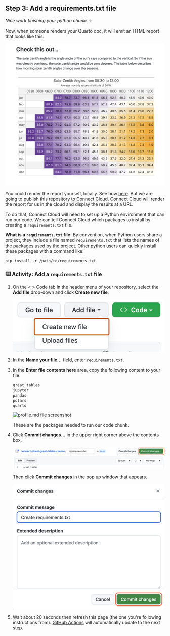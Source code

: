 <!--
  <<< Author notes: Step 3 >>>
  Start this step by acknowledging the previous step.
  Define terms and link to docs.github.com.
  TBD-step-3-notes.
-->

## Step 3: Add a requirements.txt file

_Nice work finishing your python chunk! :sparkles:_

Now, when someone renders your Quarto doc, it will emit an HTML report that looks like this.

![A preview of the finished report](/images/finished-report.png)

You could render the report yourself, locally. See how [here](https://quarto.org/docs/get-started/authoring/vscode.html#rendering). But we are going to publish this repository to Connect Cloud. Connect Cloud will render the report for us in the cloud and display the results at a URL. 

To do that, Connect Cloud will need to set up a Python environment that can run our code. We can tell Connect Cloud which packages to install by creating a `requirements.txt` file. 

**What is a `requirements.txt` file**: By convention, when Python users share a project, they include a file named `requirements.txt` that lists the names of the packages used by the project. Other python users can quickly install these packages with a command like:

```
pip install -r /path/to/requirements.txt
```

### :keyboard: Activity: Add a `requirements.txt` file

1. On the < > Code tab in the header menu of your repository, select the **Add file** drop-down and click **Create new file**.

   ![create new file option](/images/create-new-file.png)

2. In the **Name your file...** field, enter `requirements.txt`.

4. In the **Enter file contents here** area, copy the following content to your file:

   ```
   great_tables
   jupyter
   pandas
   polars
   quarto
   ```

   ![profile.md file screenshot](/images/my-requirements-file.png)

   These are the packages needed to run our code chunk.

6. Click **Commit changes...** in the upper right corner above the contents box.

   ![screenshot of adding a new file with a commit message](/images/commit-top-of-page-3.png)

   Then click **Commit changes** in the pop up window that appears.

   ![screenshot of adding a new file with a commit message](/images/commit-full-screen-3.png)
   
7. Wait about 20 seconds then refresh this page (the one you're following instructions from). [GitHub Actions](https://docs.github.com/en/actions) will automatically update to the next step.
